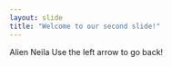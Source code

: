 ```yaml
---
layout: slide
title: "Welcome to our second slide!"
---
```

Alien Neila
Use the left arrow to go back!
